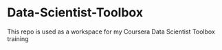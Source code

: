 # Data-Scientist-Toolbox
This repo is used as a workspace for my Coursera Data Scientist Toolbox training
